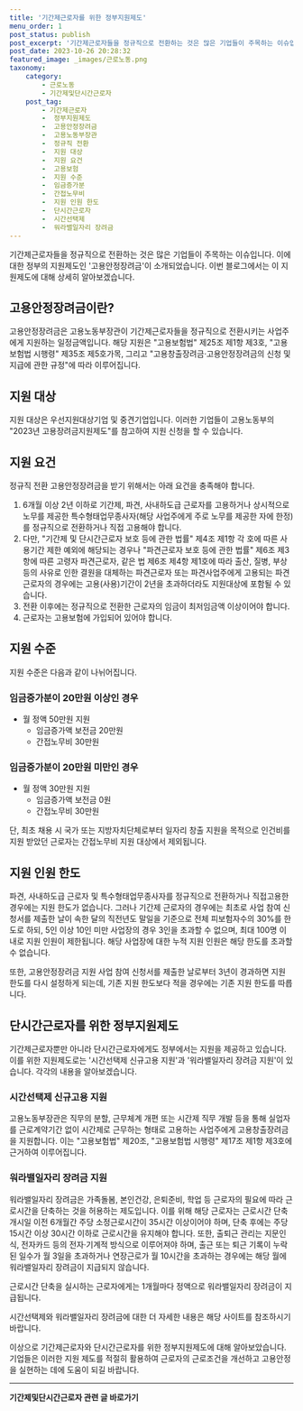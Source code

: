 ```yaml
---
title: '기간제근로자를 위한 정부지원제도'
menu_order: 1
post_status: publish
post_excerpt: '기간제근로자들을 정규직으로 전환하는 것은 많은 기업들이 주목하는 이슈입니다. 이에 대한 정부의 지원제도인  고용안정장려금 이 소개되었습니다. 이번 블로그에서는 이 지원제도에 대해 상세히 알아보겠습니다.'
post_date: 2023-10-26 20:28:32
featured_image: _images/근로노동.png
taxonomy:
    category:
        - 근로노동
        - 기간제및단시간근로자
    post_tag:
        - 기간제근로자
        -  정부지원제도
        -  고용안정장려금
        -  고용노동부장관
        -  정규직 전환
        -  지원 대상
        -  지원 요건
        -  고용보험
        -  지원 수준
        -  임금증가분
        -  간접노무비
        -  지원 인원 한도
        -  단시간근로자
        -  시간선택제
        -  워라밸일자리 장려금
---
```



기간제근로자들을 정규직으로 전환하는 것은 많은 기업들이 주목하는 이슈입니다. 이에 대한 정부의 지원제도인 '고용안정장려금'이 소개되었습니다. 이번 블로그에서는 이 지원제도에 대해 상세히 알아보겠습니다.

## 고용안정장려금이란?

고용안정장려금은 고용노동부장관이 기간제근로자들을 정규직으로 전환시키는 사업주에게 지원하는 일정금액입니다. 해당 지원은 "고용보험법" 제25조 제1항 제3호, "고용보험법 시행령" 제35조 제5호가목, 그리고 "고용창출장려금·고용안정장려금의 신청 및 지급에 관한 규정"에 따라 이루어집니다.

## 지원 대상

지원 대상은 우선지원대상기업 및 중견기업입니다. 이러한 기업들이 고용노동부의 "2023년 고용장려금지원제도"를 참고하여 지원 신청을 할 수 있습니다.

## 지원 요건

정규직 전환 고용안정장려금을 받기 위해서는 아래 요건을 충족해야 합니다.

1. 6개월 이상 2년 이하로 기간제, 파견, 사내하도급 근로자를 고용하거나 상시적으로 노무를 제공한 특수형태업무종사자(해당 사업주에게 주로 노무를 제공한 자에 한정)를 정규직으로 전환하거나 직접 고용해야 합니다.
2. 다만, "기간제 및 단시간근로자 보호 등에 관한 법률" 제4조 제1항 각 호에 따른 사용기간 제한 예외에 해당되는 경우나 "파견근로자 보호 등에 관한 법률" 제6조 제3항에 따른 고령자 파견근로자, 같은 법 제6조 제4항 제1호에 따라 출산, 질병, 부상 등의 사유로 인한 결원을 대체하는 파견근로자 또는 파견사업주에게 고용되는 파견근로자의 경우에는 고용(사용)기간이 2년을 초과하더라도 지원대상에 포함될 수 있습니다.
3. 전환 이후에는 정규직으로 전환한 근로자의 임금이 최저임금액 이상이어야 합니다.
4. 근로자는 고용보험에 가입되어 있어야 합니다.

## 지원 수준

지원 수준은 다음과 같이 나뉘어집니다.

### 임금증가분이 20만원 이상인 경우

- 월 정액 50만원 지원
  - 임금증가액 보전금 20만원
  - 간접노무비 30만원

### 임금증가분이 20만원 미만인 경우

- 월 정액 30만원 지원
  - 임금증가액 보전금 0원
  - 간접노무비 30만원

단, 최초 채용 시 국가 또는 지방자치단체로부터 일자리 창출 지원을 목적으로 인건비를 지원 받았던 근로자는 간접노무비 지원 대상에서 제외됩니다.

## 지원 인원 한도

파견, 사내하도급 근로자 및 특수형태업무종사자를 정규직으로 전환하거나 직접고용한 경우에는 지원 한도가 없습니다. 그러나 기간제 근로자의 경우에는 최초로 사업 참여 신청서를 제출한 날이 속한 달의 직전년도 말일을 기준으로 전체 피보험자수의 30%를 한도로 하되, 5인 이상 10인 미만 사업장의 경우 3인을 초과할 수 없으며, 최대 100명 이내로 지원 인원이 제한됩니다. 해당 사업장에 대한 누적 지원 인원은 해당 한도를 초과할 수 없습니다.

또한, 고용안정장려금 지원 사업 참여 신청서를 제출한 날로부터 3년이 경과하면 지원 한도를 다시 설정하게 되는데, 기존 지원 한도보다 적을 경우에는 기존 지원 한도를 따릅니다.

## 단시간근로자를 위한 정부지원제도

기간제근로자뿐만 아니라 단시간근로자에게도 정부에서는 지원을 제공하고 있습니다. 이를 위한 지원제도로는 '시간선택제 신규고용 지원'과 '워라밸일자리 장려금 지원'이 있습니다. 각각의 내용을 알아보겠습니다.

### 시간선택제 신규고용 지원

고용노동부장관은 직무의 분할, 근무체계 개편 또는 시간제 직무 개발 등을 통해 실업자를 근로계약기간 없이 시간제로 근무하는 형태로 고용하는 사업주에게 고용창출장려금을 지원합니다. 이는 "고용보험법" 제20조, "고용보험법 시행령" 제17조 제1항 제3호에 근거하여 이루어집니다.

### 워라밸일자리 장려금 지원

워라밸일자리 장려금은 가족돌봄, 본인건강, 은퇴준비, 학업 등 근로자의 필요에 따라 근로시간을 단축하는 것을 허용하는 제도입니다. 이를 위해 해당 근로자는 근로시간 단축 개시일 이전 6개월간 주당 소정근로시간이 35시간 이상이어야 하며, 단축 후에는 주당 15시간 이상 30시간 이하로 근로시간을 유지해야 합니다. 또한, 출퇴근 관리는 지문인식, 전자카드 등의 전자·기계적 방식으로 이루어져야 하며, 출근 또는 퇴근 기록이 누락된 일수가 월 3일을 초과하거나 연장근로가 월 10시간을 초과하는 경우에는 해당 월에 워라밸일자리 장려금이 지급되지 않습니다.

근로시간 단축을 실시하는 근로자에게는 1개월마다 정액으로 워라밸일자리 장려금이 지급됩니다.

시간선택제와 워라밸일자리 장려금에 대한 더 자세한 내용은 해당 사이트를 참조하시기 바랍니다.

이상으로 기간제근로자와 단시간근로자를 위한 정부지원제도에 대해 알아보았습니다. 기업들은 이러한 지원 제도를 적절히 활용하여 근로자의 근로조건을 개선하고 고용안정을 실현하는 데에 도움이 되길 바랍니다.
<!-- wp:separator -->
<hr class="wp-block-separator has-alpha-channel-opacity"/>
<!-- /wp:separator -->

<!-- wp:group {"backgroundColor":"base","layout":{"type":"constrained"}} -->
<div class="wp-block-group has-base-background-color has-background"><!-- wp:paragraph {"align":"center","fontSize":"medium"} -->
<p class="has-text-align-center has-large-font-size"><strong>기간제및단시간근로자 관련 글 바로가기</strong></p>
<!-- /wp:paragraph -->


<!-- wp:latest-posts
{"categories":[{"id":10536,"count":19,"description":"","link":"https://uknowlaw.com/category/%ea%b8%b0%ea%b0%84%ec%a0%9c%eb%b0%8f%eb%8b%a8%ec%8b%9c%ea%b0%84%ea%b7%bc%eb%a1%9c%ec%9e%90/","name":"기간제및단시간근로자","slug":"기간제및단시간근로자","taxonomy":"category","parent":0,"meta":[],"_links":{"self":[{"href":"https://uknowlaw.com/wp-json/wp/v2/categories/10536"}],"collection":[{"href":"https://uknowlaw.com/wp-json/wp/v2/categories"}],"about":[{"href":"https://uknowlaw.com/wp-json/wp/v2/taxonomies/category"}],"wp:post_type":[{"href":"https://uknowlaw.com/wp-json/wp/v2/posts?categories=10536"}],"curies":[{"name":"wp","href":"https://api.w.org/{rel}","templated":true}]}}],"postsToShow":100,"excerptLength":28,"postLayout":"grid","columns":2,"featuredImageAlign":"left","featuredImageSizeSlug":"large","fontSize":"small"} /--></div>
<!-- /wp:group -->